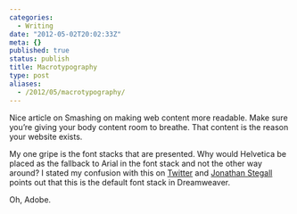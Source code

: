 ```yaml
---
categories:
  - Writing
date: "2012-05-02T20:02:33Z"
meta: {}
published: true
status: publish
title: Macrotypography
type: post
aliases:
  - /2012/05/macrotypography/
---
```

<p>Nice article on Smashing on making web content more readable. Make sure you’re giving your body content room to breathe. That content is the reason your website exists.</p>
<p>My one gripe is the font stacks that are presented. Why would Helvetica be placed as the fallback to Arial in the font stack and not the other way around?  I stated my confusion with this on <a href="https://twitter.com/zastrow/status/197759093262393346">Twitter</a> and <a href="https://twitter.com/#!/jonathanstegall/status/197759867803541505">Jonathan Stegall</a> points out that this is the default font stack in Dreamweaver.</p>
<p>Oh, Adobe.</p>
